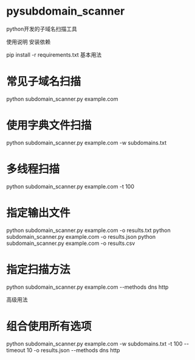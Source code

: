 # pysubdomain_scanner
python开发的子域名扫描工具

使用说明
安装依赖

pip install -r requirements.txt
基本用法

# 常见子域名扫描
python subdomain_scanner.py example.com

# 使用字典文件扫描
python subdomain_scanner.py example.com -w subdomains.txt

# 多线程扫描
python subdomain_scanner.py example.com -t 100

# 指定输出文件
python subdomain_scanner.py example.com -o results.txt
python subdomain_scanner.py example.com -o results.json
python subdomain_scanner.py example.com -o results.csv

# 指定扫描方法
python subdomain_scanner.py example.com --methods dns http


高级用法

# 组合使用所有选项
python subdomain_scanner.py example.com -w subdomains.txt -t 100 --timeout 10 -o results.json --methods dns http

